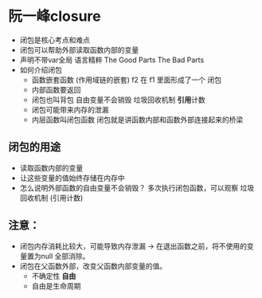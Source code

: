 # 阮一峰closure

- 闭包是核心考点和难点
- 闭包可以帮助外部读取函数内部的变量
- 声明不带var全局
  语言精粹 The Good Parts The Bad Parts 
- 如何介绍闭包
  - 函数嵌套函数 (作用域链的嵌套)
    f2 在 f1 里面形成了一个 闭包
  - 内部函数要返回
  - 闭包也叫背包 自由变量不会销毁
    垃圾回收机制 **引用**计数
  - 闭包可能带来内存的泄漏
  - 内层函数叫闭包函数
  闭包就是讲函数内部和函数外部连接起来的桥梁
## 闭包的用途
- 读取函数内部的变量
- 让这些变量的值始终存储在内存中
- 怎么说明外部函数的自由变量不会销毁？
  多次执行闭包函数，可以观察
  垃圾回收机制 (引用计数)

## 注意：
- 闭包内存消耗比较大，可能导致内存泄漏
  -> 在退出函数之前，将不使用的变量置为null 全部消除。
- 闭包在父函数外部，改变父函数内部变量的值。
  - 不确定性 **自由**
  - 自由是生命周期